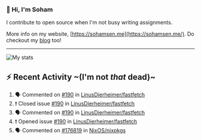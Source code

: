 ### 👋 Hi, I'm Soham

I contribute to open source when I'm not busy writing assignments.

More info on my website, [https://sohamsen.me](https://sohamsen.me/). Do checkout my [blog](https://blog.sohamsen.me/) too!

---

![My stats](https://github-readme-stats.vercel.app/api?username=Yureien&count_private=true&show_icons=true&theme=dracula)

## :zap: Recent Activity ~(I'm not _that_ dead)~

<!--START_SECTION:activity-->
1. 🗣 Commented on [#190](https://github.com/LinusDierheimer/fastfetch/issues/190) in [LinusDierheimer/fastfetch](https://github.com/LinusDierheimer/fastfetch)
2. ❗️ Closed issue [#190](https://github.com/LinusDierheimer/fastfetch/issues/190) in [LinusDierheimer/fastfetch](https://github.com/LinusDierheimer/fastfetch)
3. 🗣 Commented on [#190](https://github.com/LinusDierheimer/fastfetch/issues/190) in [LinusDierheimer/fastfetch](https://github.com/LinusDierheimer/fastfetch)
4. ❗️ Opened issue [#190](https://github.com/LinusDierheimer/fastfetch/issues/190) in [LinusDierheimer/fastfetch](https://github.com/LinusDierheimer/fastfetch)
5. 🗣 Commented on [#176819](https://github.com/NixOS/nixpkgs/issues/176819) in [NixOS/nixpkgs](https://github.com/NixOS/nixpkgs)
<!--END_SECTION:activity-->
